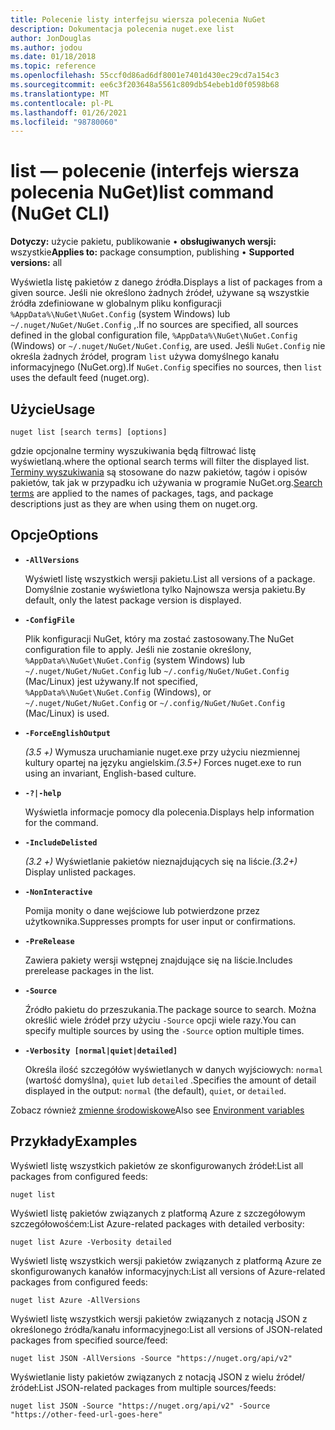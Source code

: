 ```yaml
---
title: Polecenie listy interfejsu wiersza polecenia NuGet
description: Dokumentacja polecenia nuget.exe list
author: JonDouglas
ms.author: jodou
ms.date: 01/18/2018
ms.topic: reference
ms.openlocfilehash: 55ccf0d86ad6df8001e7401d430ec29cd7a154c3
ms.sourcegitcommit: ee6c3f203648a5561c809db54ebeb1d0f0598b68
ms.translationtype: MT
ms.contentlocale: pl-PL
ms.lasthandoff: 01/26/2021
ms.locfileid: "98780060"
---
```

# <a name="list-command-nuget-cli"></a><span data-ttu-id="f0542-103">list — polecenie (interfejs wiersza polecenia NuGet)</span><span class="sxs-lookup"><span data-stu-id="f0542-103">list command (NuGet CLI)</span></span>

<span data-ttu-id="f0542-104">**Dotyczy:** użycie pakietu, publikowanie &bullet; **obsługiwanych wersji:** wszystkie</span><span class="sxs-lookup"><span data-stu-id="f0542-104">**Applies to:** package consumption, publishing &bullet; **Supported versions:** all</span></span>

<span data-ttu-id="f0542-105">Wyświetla listę pakietów z danego źródła.</span><span class="sxs-lookup"><span data-stu-id="f0542-105">Displays a list of packages from a given source.</span></span> <span data-ttu-id="f0542-106">Jeśli nie określono żadnych źródeł, używane są wszystkie źródła zdefiniowane w globalnym pliku konfiguracji `%AppData%\NuGet\NuGet.Config` (system Windows) lub `~/.nuget/NuGet/NuGet.Config` ,.</span><span class="sxs-lookup"><span data-stu-id="f0542-106">If no sources are specified, all sources defined in the global configuration file, `%AppData%\NuGet\NuGet.Config` (Windows) or `~/.nuget/NuGet/NuGet.Config`, are used.</span></span> <span data-ttu-id="f0542-107">Jeśli `NuGet.Config` nie określa żadnych źródeł, program `list` używa domyślnego kanału informacyjnego (NuGet.org).</span><span class="sxs-lookup"><span data-stu-id="f0542-107">If `NuGet.Config` specifies no sources, then `list` uses the default feed (nuget.org).</span></span>

## <a name="usage"></a><span data-ttu-id="f0542-108">Użycie</span><span class="sxs-lookup"><span data-stu-id="f0542-108">Usage</span></span>

```cli
nuget list [search terms] [options]
```

<span data-ttu-id="f0542-109">gdzie opcjonalne terminy wyszukiwania będą filtrować listę wyświetlaną.</span><span class="sxs-lookup"><span data-stu-id="f0542-109">where the optional search terms will filter the displayed list.</span></span> <span data-ttu-id="f0542-110">[Terminy wyszukiwania](../../consume-packages/finding-and-choosing-packages.md#search-syntax) są stosowane do nazw pakietów, tagów i opisów pakietów, tak jak w przypadku ich używania w programie NuGet.org.</span><span class="sxs-lookup"><span data-stu-id="f0542-110">[Search terms](../../consume-packages/finding-and-choosing-packages.md#search-syntax) are applied to the names of packages, tags, and package descriptions just as they are when using them on nuget.org.</span></span> 

## <a name="options"></a><span data-ttu-id="f0542-111">Opcje</span><span class="sxs-lookup"><span data-stu-id="f0542-111">Options</span></span>

- **`-AllVersions`**

  <span data-ttu-id="f0542-112">Wyświetl listę wszystkich wersji pakietu.</span><span class="sxs-lookup"><span data-stu-id="f0542-112">List all versions of a package.</span></span> <span data-ttu-id="f0542-113">Domyślnie zostanie wyświetlona tylko Najnowsza wersja pakietu.</span><span class="sxs-lookup"><span data-stu-id="f0542-113">By default, only the latest package version is displayed.</span></span>

- **`-ConfigFile`**

  <span data-ttu-id="f0542-114">Plik konfiguracji NuGet, który ma zostać zastosowany.</span><span class="sxs-lookup"><span data-stu-id="f0542-114">The NuGet configuration file to apply.</span></span> <span data-ttu-id="f0542-115">Jeśli nie zostanie określony, `%AppData%\NuGet\NuGet.Config` (system Windows) lub `~/.nuget/NuGet/NuGet.Config` lub `~/.config/NuGet/NuGet.Config` (Mac/Linux) jest używany.</span><span class="sxs-lookup"><span data-stu-id="f0542-115">If not specified, `%AppData%\NuGet\NuGet.Config` (Windows), or `~/.nuget/NuGet/NuGet.Config` or `~/.config/NuGet/NuGet.Config` (Mac/Linux) is used.</span></span>

- **`-ForceEnglishOutput`**

  <span data-ttu-id="f0542-116">*(3.5 +)* Wymusza uruchamianie nuget.exe przy użyciu niezmiennej kultury opartej na języku angielskim.</span><span class="sxs-lookup"><span data-stu-id="f0542-116">*(3.5+)* Forces nuget.exe to run using an invariant, English-based culture.</span></span>

- **`-?|-help`**

  <span data-ttu-id="f0542-117">Wyświetla informacje pomocy dla polecenia.</span><span class="sxs-lookup"><span data-stu-id="f0542-117">Displays help information for the command.</span></span>

- **`-IncludeDelisted`**

  <span data-ttu-id="f0542-118">*(3.2 +)* Wyświetlanie pakietów nieznajdujących się na liście.</span><span class="sxs-lookup"><span data-stu-id="f0542-118">*(3.2+)* Display unlisted packages.</span></span>

- **`-NonInteractive`**

  <span data-ttu-id="f0542-119">Pomija monity o dane wejściowe lub potwierdzone przez użytkownika.</span><span class="sxs-lookup"><span data-stu-id="f0542-119">Suppresses prompts for user input or confirmations.</span></span>

- **`-PreRelease`**

  <span data-ttu-id="f0542-120">Zawiera pakiety wersji wstępnej znajdujące się na liście.</span><span class="sxs-lookup"><span data-stu-id="f0542-120">Includes prerelease packages in the list.</span></span>

- **`-Source`**

  <span data-ttu-id="f0542-121">Źródło pakietu do przeszukania.</span><span class="sxs-lookup"><span data-stu-id="f0542-121">The package source to search.</span></span> <span data-ttu-id="f0542-122">Można określić wiele źródeł przy użyciu `-Source` opcji wiele razy.</span><span class="sxs-lookup"><span data-stu-id="f0542-122">You can specify multiple sources by using the `-Source` option multiple times.</span></span>

- **`-Verbosity [normal|quiet|detailed]`**

  <span data-ttu-id="f0542-123">Określa ilość szczegółów wyświetlanych w danych wyjściowych: `normal` (wartość domyślna), `quiet` lub `detailed` .</span><span class="sxs-lookup"><span data-stu-id="f0542-123">Specifies the amount of detail displayed in the output: `normal` (the default), `quiet`, or `detailed`.</span></span>

<span data-ttu-id="f0542-124">Zobacz również [zmienne środowiskowe](cli-ref-environment-variables.md)</span><span class="sxs-lookup"><span data-stu-id="f0542-124">Also see [Environment variables](cli-ref-environment-variables.md)</span></span>

## <a name="examples"></a><span data-ttu-id="f0542-125">Przykłady</span><span class="sxs-lookup"><span data-stu-id="f0542-125">Examples</span></span>

<span data-ttu-id="f0542-126">Wyświetl listę wszystkich pakietów ze skonfigurowanych źródeł:</span><span class="sxs-lookup"><span data-stu-id="f0542-126">List all packages from configured feeds:</span></span>
```
nuget list
```
<span data-ttu-id="f0542-127">Wyświetl listę pakietów związanych z platformą Azure z szczegółowym szczegółowośćem:</span><span class="sxs-lookup"><span data-stu-id="f0542-127">List Azure-related packages with detailed verbosity:</span></span>
```
nuget list Azure -Verbosity detailed
```
<span data-ttu-id="f0542-128">Wyświetl listę wszystkich wersji pakietów związanych z platformą Azure ze skonfigurowanych kanałów informacyjnych:</span><span class="sxs-lookup"><span data-stu-id="f0542-128">List all versions of Azure-related packages from configured feeds:</span></span>
```
nuget list Azure -AllVersions
```
<span data-ttu-id="f0542-129">Wyświetl listę wszystkich wersji pakietów związanych z notacją JSON z określonego źródła/kanału informacyjnego:</span><span class="sxs-lookup"><span data-stu-id="f0542-129">List all versions of JSON-related packages from specified source/feed:</span></span>
```
nuget list JSON -AllVersions -Source "https://nuget.org/api/v2"
```
<span data-ttu-id="f0542-130">Wyświetlanie listy pakietów związanych z notacją JSON z wielu źródeł/źródeł:</span><span class="sxs-lookup"><span data-stu-id="f0542-130">List JSON-related packages from multiple sources/feeds:</span></span>
```
nuget list JSON -Source "https://nuget.org/api/v2" -Source "https://other-feed-url-goes-here"
```
